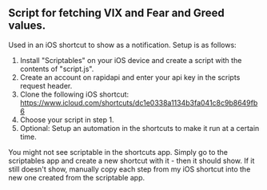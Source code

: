 ## Script for fetching VIX and Fear and Greed values. 

Used in an iOS shortcut to show as a notification. Setup is as follows:

1. Install "Scriptables" on your iOS device and create a script with the contents of "script.js".
2. Create an account on rapidapi and enter your api key in the scripts request header.
3. Clone the following iOS shortcut: https://www.icloud.com/shortcuts/dc1e0338a1134b3fa041c8c9b8649fb6
4. Choose your script in step 1.
5. Optional: Setup an automation in the shortcuts to make it run at a certain time.

You might not see scriptable in the shortcuts app. Simply go to the scriptables app and create a new shortcut with it - then it should show.
If it still doesn't show, manually copy each step from my iOS shortcut into the new one created from the scriptable app.
